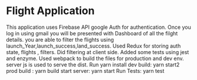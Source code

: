# Flight Application
This application uses Firebase API google Auth for authentication.
Once you log in using gmail you will be presented with Dashboard of all the filght details.
you are able to filter the flights using launch_Year,launch_success,land_success.
Used Redux for storing auth state, flights , filters.
Did filtering at client side.
Added some tests using jest and enzyme.
Used webpack to build the files for production and dev env.
server js is used to serve the dist.
Run yarn install
dev build: yarn start2
prod build : yarn build
start server: yarn start
Run Tests: yarn test





